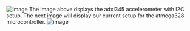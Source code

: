 ![image](https://github.com/user-attachments/assets/10db3902-d504-4f07-87f1-cceef6e0c3b4)
The image above dsplays the adxl345 accelerometer with I2C setup. The next image will display our current setup for the atmega328 microcontroller. 
![image](https://github.com/user-attachments/assets/7ca3d00b-8e27-42e2-9e02-70cb94d27b57)

